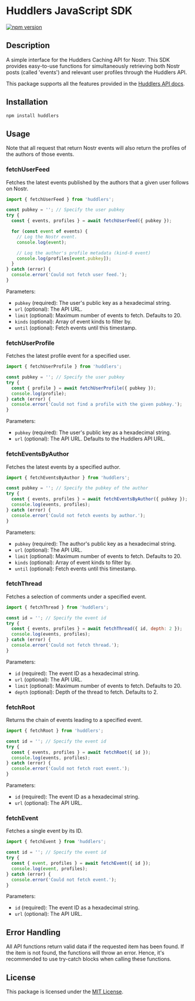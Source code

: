 # Huddlers JavaScript SDK

[![npm version](https://badge.fury.io/js/huddlers.svg)](https://badge.fury.io/js/huddlers)

## Description

A simple interface for the Huddlers Caching API for Nostr. This SDK provides easy-to-use functions for simultaneously retrieving both Nostr posts (called 'events') and relevant user profiles through the Huddlers API.

This package supports all the features provided in the [Huddlers API docs](https://docs.huddlers.dev).

## Installation

```bash
npm install huddlers
```

## Usage

Note that all request that return Nostr events will also return the profiles of the authors of those events.

### fetchUserFeed

Fetches the latest events published by the authors that a given user follows on Nostr.

```javascript
import { fetchUserFeed } from 'huddlers';

const pubkey = ''; // Specify the user pubkey
try {
  const { events, profiles } = await fetchUserFeed({ pubkey });

  for (const event of events) {
    // Log the Nostr event.
    console.log(event);

    // Log the author's profile metadata (kind-0 event)
    console.log(profiles[event.pubkey]);
  }
} catch (error) {
  console.error('Could not fetch user feed.');
}
```

Parameters:

- `pubkey` (required): The user's public key as a hexadecimal string.
- `url` (optional): The API URL.
- `limit` (optional): Maximum number of events to fetch. Defaults to 20.
- `kinds` (optional): Array of event kinds to filter by.
- `until` (optional): Fetch events until this timestamp.

### fetchUserProfile

Fetches the latest profile event for a specified user.

```javascript
import { fetchUserProfile } from 'huddlers';

const pubkey = ''; // Specify the user pubkey
try {
  const { profile } = await fetchUserProfile({ pubkey });
  console.log(profile);
} catch (error) {
  console.error('Could not find a profile with the given pubkey.');
}
```

Parameters:

- `pubkey` (required): The user's public key as a hexadecimal string.
- `url` (optional): The API URL. Defaults to the Huddlers API URL.

### fetchEventsByAuthor

Fetches the latest events by a specified author.

```javascript
import { fetchEventsByAuthor } from 'huddlers';

const pubkey = ''; // Specify the pubkey of the author
try {
  const { events, profiles } = await fetchEventsByAuthor({ pubkey });
  console.log(events, profiles);
} catch (error) {
  console.error('Could not fetch events by author.');
}
```

Parameters:

- `pubkey` (required): The author's public key as a hexadecimal string.
- `url` (optional): The API URL.
- `limit` (optional): Maximum number of events to fetch. Defaults to 20.
- `kinds` (optional): Array of event kinds to filter by.
- `until` (optional): Fetch events until this timestamp.

### fetchThread

Fetches a selection of comments under a specified event.

```javascript
import { fetchThread } from 'huddlers';

const id = ''; // Specify the event id
try {
  const { events, profiles } = await fetchThread({ id, depth: 2 });
  console.log(events, profiles);
} catch (error) {
  console.error('Could not fetch thread.');
}
```

Parameters:

- `id` (required): The event ID as a hexadecimal string.
- `url` (optional): The API URL.
- `limit` (optional): Maximum number of events to fetch. Defaults to 20.
- `depth` (optional): Depth of the thread to fetch. Defaults to 2.

### fetchRoot

Returns the chain of events leading to a specified event.

```javascript
import { fetchRoot } from 'huddlers';

const id = ''; // Specify the event id
try {
  const { events, profiles } = await fetchRoot({ id });
  console.log(events, profiles);
} catch (error) {
  console.error('Could not fetch root event.');
}
```

Parameters:

- `id` (required): The event ID as a hexadecimal string.
- `url` (optional): The API URL.

### fetchEvent

Fetches a single event by its ID.

```javascript
import { fetchEvent } from 'huddlers';

const id = ''; // Specify the event id
try {
  const { event, profiles } = await fetchEvent({ id });
  console.log(event, profiles);
} catch (error) {
  console.error('Could not fetch event.');
}
```

Parameters:

- `id` (required): The event ID as a hexadecimal string.
- `url` (optional): The API URL.

## Error Handling

All API functions return valid data if the requested item has been found. If the item is not found, the functions will throw an error. Hence, it's recommended to use try-catch blocks when calling these functions.

## License

This package is licensed under the [MIT License](https://opensource.org/licenses/MIT).
